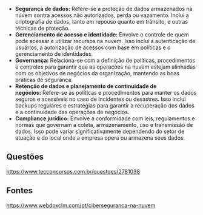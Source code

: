 


- **Segurança de dados:** Refere-se à proteção de dados armazenados na nuvem contra acessos não autorizados, perda ou vazamento. Inclui a criptografia de dados, tanto em repouso quanto em trânsito, e outras técnicas de proteção.
- **Gerenciamento de acesso e identidade:** Envolve o controle de quem pode acessar e utilizar recursos na nuvem. Isso inclui a autenticação de usuários, a autorização de acessos com base em políticas e o gerenciamento de identidades.
- **Governança:** Relaciona-se com a definição de políticas, procedimentos e controles para garantir que as operações na nuvem estejam alinhadas com os objetivos de negócios da organização, mantendo as boas práticas de segurança.
- **Retenção de dados e planejamento de continuidade de negócios:** Refere-se às políticas e procedimentos para manter os dados seguros e acessíveis no caso de incidentes ou desastres. Isso inclui backups regulares e estratégias para garantir a recuperação dos dados e a continuidade das operações de negócios.
- **Compliance jurídico:** Envolve a conformidade com leis, regulamentos e normas que governam a coleta, armazenamento, uso e transmissão de dados. Isso pode variar significativamente dependendo do setor de atuação e do local onde a empresa opera ou armazena seus dados.

## Questões
https://www.tecconcursos.com.br/questoes/2781038
## Fontes
https://www.webdoxclm.com/pt/ciberseguranca-na-nuvem